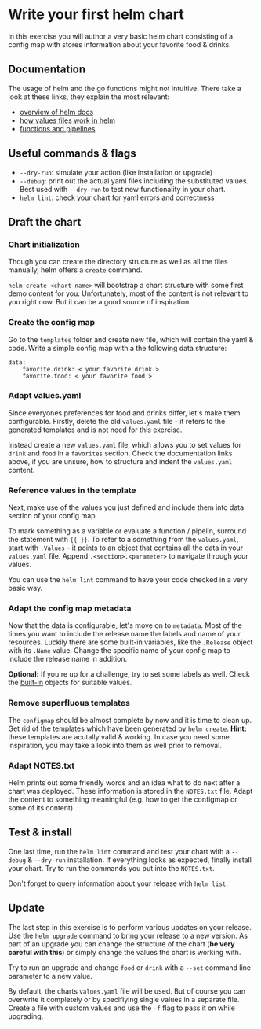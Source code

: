 # Write your first helm chart
In this exercise you will author a very basic helm chart consisting of a config map with stores information about your favorite food & drinks.

## Documentation
The usage of helm and the go functions might not intuitive. There take a look at these links, they explain the most relevant:

* [overview of helm docs](https://github.com/kubernetes/helm/tree/master/docs)
* [how values files work in helm](https://github.com/kubernetes/helm/blob/master/docs/chart_template_guide/values_files.md)
* [functions and pipelines](https://github.com/kubernetes/helm/blob/master/docs/chart_template_guide/functions_and_pipelines.md)

## Useful commands & flags
* `--dry-run`: simulate your action (like installation or upgrade)
* `--debug`: print out the actual yaml files including the substituted values. Best used with `--dry-run` to test new functionality in your chart.
* `helm lint`: check your chart for yaml errors and correctness

## Draft the chart
### Chart initialization
Though you can create the directory structure as well as all the files manually, helm offers a `create` command.

`helm create <chart-name>` will bootstrap a chart structure with some first demo content for you. Unfortunately, most of the content is not relevant to you right now. But it can be a good source of inspiration.

### Create the config map
Go to the `templates` folder and create new file, which will contain the yaml & code. Write a simple config map with a the following data structure:

```
data:
    favorite.drink: < your favorite drink >
    favorite.food: < your favorite food >
```

### Adapt values.yaml
Since everyones preferences for food and drinks differ, let's make them configurable. Firstly, delete the old `values.yaml` file - it refers to the generated templates and is not need for this exercise.

Instead create a new `values.yaml` file, which allows you to set values for `drink` and `food` in a `favorites` section. Check the documentation links above, if you are unsure, how to structure and indent the `values.yaml` content.

### Reference values in the template
Next, make use of the values you just defined and include them into data section of your config map.

To mark something as a variable or evaluate a function / pipelin, surround the statement with  `{{ }}`. To refer to a something from the `values.yaml`, start with `.Values` - it points to an object that contains all the data in your `values.yaml` file. Append `.<section>.<parameter>` to navigate through your values.

You can use the `helm lint` command to have your code checked in a very basic way.

### Adapt the config map metadata
Now that the data is configurable, let's move on to `metadata`. Most of the times you want to include the release name the labels and name of your resources.
Luckily there are some built-in variables, like the `.Release` object with its `.Name` value. Change the specific name of your config map to include the release name in addition.

**Optional:** If you're up for a challenge, try to set some labels as well. Check the [built-in](https://github.com/kubernetes/helm/blob/master/docs/chart_template_guide/builtin_objects.md) objects for suitable values.

### Remove superfluous templates
The `configmap` should be almost complete by now and it is time to clean up. Get rid of the templates which have been generated by `helm create`.
**Hint:** these templates are acutally valid & working. In case you need some inspiration, you may take a look into them as well prior to removal.

### Adapt NOTES.txt
Helm prints out some friendly words and an idea what to do next after a chart was deployed. These information is stored in the `NOTES.txt` file. Adapt the content to something meaningful (e.g. how to get the configmap or some of its content).

## Test & install
One last time, run the `helm lint` command and test your chart with a `--debug` & `--dry-run` installation.
If everything looks as expected, finally install your chart. Try to run the commands you put into the `NOTES.txt`.

Don't forget to query information about your release with `helm list`.

## Update
The last step in this exercise is to perform various updates on your release.
Use the `helm upgrade` command to bring your release to a new version. As part of an upgrade you can change the structure of the chart (**be very careful with this**) or simply change the values the chart is working with.

Try to run an upgrade and change `food` or `drink` with a `--set` command line parameter to a new value.

By default, the charts `values.yaml` file will be used. But of course you can overwrite it completely or by specifiying single values in a separate file. Create a file with custom values and use the `-f` flag to pass it on while upgrading.
